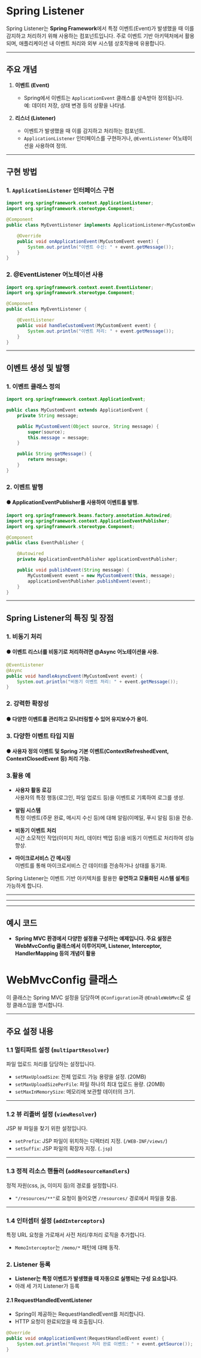 # Spring Listener

Spring Listener는 **Spring Framework**에서 특정 이벤트(Event)가 발생했을 때 이를 감지하고 처리하기 위해 사용하는 컴포넌트입니다. 주로 이벤트 기반 아키텍처에서 활용되며, 애플리케이션 내 이벤트 처리와 외부 시스템 상호작용에 유용합니다.

---

## 주요 개념

1. **이벤트 (Event)**  
   - Spring에서 이벤트는 `ApplicationEvent` 클래스를 상속받아 정의됩니다.  
     예: 데이터 저장, 상태 변경 등의 상황을 나타냄.

2. **리스너 (Listener)**  
   - 이벤트가 발생했을 때 이를 감지하고 처리하는 컴포넌트.  
   - `ApplicationListener` 인터페이스를 구현하거나, `@EventListener` 어노테이션을 사용하여 정의.

---

## 구현 방법

### 1. `ApplicationListener` 인터페이스 구현
```java
import org.springframework.context.ApplicationListener;
import org.springframework.stereotype.Component;

@Component
public class MyEventListener implements ApplicationListener<MyCustomEvent> {

    @Override
    public void onApplicationEvent(MyCustomEvent event) {
        System.out.println("이벤트 수신: " + event.getMessage());
    }
}
```

### 2. @EventListener 어노테이션 사용
```java
import org.springframework.context.event.EventListener;
import org.springframework.stereotype.Component;

@Component
public class MyEventListener {

    @EventListener
    public void handleCustomEvent(MyCustomEvent event) {
        System.out.println("이벤트 처리: " + event.getMessage());
    }
}

```

---

## 이벤트 생성 및 발행

### 1. 이벤트 클래스 정의

```java
import org.springframework.context.ApplicationEvent;

public class MyCustomEvent extends ApplicationEvent {
    private String message;

    public MyCustomEvent(Object source, String message) {
        super(source);
        this.message = message;
    }

    public String getMessage() {
        return message;
    }
}
```

### 2. 이벤트 발행
#### ● ApplicationEventPublisher를 사용하여 이벤트를 발행.
```java
import org.springframework.beans.factory.annotation.Autowired;
import org.springframework.context.ApplicationEventPublisher;
import org.springframework.stereotype.Component;

@Component
public class EventPublisher {

    @Autowired
    private ApplicationEventPublisher applicationEventPublisher;

    public void publishEvent(String message) {
        MyCustomEvent event = new MyCustomEvent(this, message);
        applicationEventPublisher.publishEvent(event);
    }
}
```
---
## Spring Listener의 특징 및 장점

### 1. 비동기 처리

#### ● 이벤트 리스너를 비동기로 처리하려면 @Async 어노테이션을 사용.
```java
@EventListener
@Async
public void handleAsyncEvent(MyCustomEvent event) {
    System.out.println("비동기 이벤트 처리: " + event.getMessage());
}
```

### 2. 강력한 확장성
#### ● 다양한 이벤트를 관리하고 모니터링할 수 있어 유지보수가 용이.

### 3. 다양한 이벤트 타입 지원

#### ● 사용자 정의 이벤트 및 Spring 기본 이벤트(ContextRefreshedEvent, ContextClosedEvent 등) 처리 가능.


### 3.활용 예

- **사용자 활동 로깅**  
  사용자의 특정 행동(로그인, 파일 업로드 등)을 이벤트로 기록하여 로그를 생성.

- **알림 시스템**  
  특정 이벤트(주문 완료, 메시지 수신 등)에 대해 알림(이메일, 푸시 알림 등)을 전송.

- **비동기 이벤트 처리**  
  시간 소모적인 작업(이미지 처리, 데이터 백업 등)을 비동기 이벤트로 처리하여 성능 향상.

- **마이크로서비스 간 메시징**  
  이벤트를 통해 마이크로서비스 간 데이터를 전송하거나 상태를 동기화.

Spring Listener는 이벤트 기반 아키텍처를 활용한 **유연하고 모듈화된 시스템 설계**를 가능하게 합니다.

---
---
---
## 예시 코드

- **Spring MVC 환경에서 다양한 설정을 구성하는 예제입니다. 주요 설정은 WebMvcConfig 클래스에서 이루어지며, Listener, Interceptor, HandlerMapping 등의 개념이 활용**


# WebMvcConfig 클래스

이 클래스는 Spring MVC 설정을 담당하며 `@Configuration`과 `@EnableWebMvc`로 설정 클래스임을 명시합니다.

---

## 주요 설정 내용

### 1.1 멀티파트 설정 (`multipartResolver`)
파일 업로드 처리를 담당하는 설정입니다.

- `setMaxUploadSize`: 전체 업로드 가능 용량을 설정. (20MB)
- `setMaxUploadSizePerFile`: 파일 하나의 최대 업로드 용량. (20MB)
- `setMaxInMemorySize`: 메모리에 보관할 데이터의 크기.

---

### 1.2 뷰 리졸버 설정 (`viewResolver`)
JSP 뷰 파일을 찾기 위한 설정입니다.

- `setPrefix`: JSP 파일이 위치하는 디렉터리 지정. (`/WEB-INF/views/`)
- `setSuffix`: JSP 파일의 확장자 지정. (`.jsp`)

---

### 1.3 정적 리소스 핸들러 (`addResourceHandlers`)
정적 자원(css, js, 이미지 등)의 경로를 설정합니다.

- `"/resources/**"`로 요청이 들어오면 `/resources/` 경로에서 파일을 찾음.

---

### 1.4 인터셉터 설정 (`addInterceptors`)
특정 URL 요청을 가로채서 사전 처리/후처리 로직을 추가합니다.

- `MemoInterceptor`는 `/memo/*` 패턴에 대해 동작.


### 2. Listener 등록
- **Listener는 특정 이벤트가 발생했을 때 자동으로 실행되는 구성 요소입니다.**
- 아래 세 가지 Listener가 등록
#### 2.1 RequestHandledEventListener
- Spring이 제공하는 RequestHandledEvent를 처리합니다.
- HTTP 요청이 완료되었을 때 호출됩니다.

```java
@Override
public void onApplicationEvent(RequestHandledEvent event) {
    System.out.println("Request 처리 완료 이벤트: " + event.getSource());
}
```

